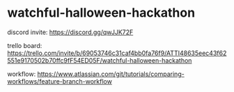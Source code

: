 # watchful-halloween-hackathon

discord invite:
https://discord.gg/qwJJK72F

trello board:
https://trello.com/invite/b/69053746c31caf4bb0fa76f9/ATTI48635eec43f62551e9170502b70ffc9fF54ED05F/watchful-halloween-hackathon

workflow:
https://www.atlassian.com/git/tutorials/comparing-workflows/feature-branch-workflow
